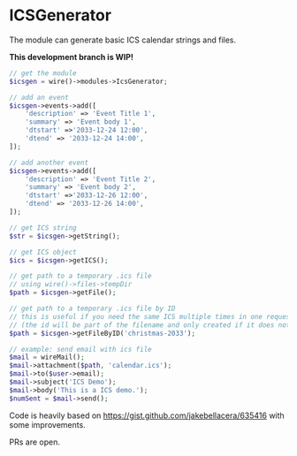 # ICSGenerator
The module can generate basic ICS calendar strings and files.

**This development branch is WIP!**

```php
// get the module
$icsgen = wire()->modules->IcsGenerator;

// add an event
$icsgen->events->add([
    'description' => 'Event Title 1',
    'summary' => 'Event body 1',
    'dtstart' =>'2033-12-24 12:00',
    'dtend' => '2033-12-24 14:00',
]);

// add another event
$icsgen->events->add([
    'description' => 'Event Title 2',
    'summary' => 'Event body 2',
    'dtstart' =>'2033-12-26 12:00',
    'dtend' => '2033-12-26 14:00',
]);

// get ICS string
$str = $icsgen->getString();

// get ICS object
$ics = $icsgen->getICS();

// get path to a temporary .ics file
// using wire()->files->tempDir
$path = $icsgen->getFile();

// get path to a temporary .ics file by ID
// this is useful if you need the same ICS multiple times in one request
// (the id will be part of the filename and only created if it does not exist yet)
$path = $icsgen->getFileByID('christmas-2033');

// example: send email with ics file
$mail = wireMail();
$mail->attachment($path, 'calendar.ics');
$mail->to($user->email);
$mail->subject('ICS Demo');
$mail->body('This is a ICS demo.');
$numSent = $mail->send();

```

Code is heavily based on https://gist.github.com/jakebellacera/635416 with some improvements.

PRs are open.
